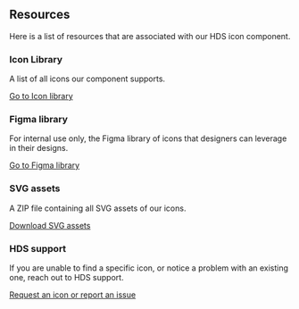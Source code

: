 ## Resources

Here is a list of resources that are associated with our HDS icon component.

### Icon Library

A list of all icons our component supports.

[Go to Icon library](/icons/library)

### Figma library

For internal use only, the Figma library of icons that designers can leverage in their designs.

[Go to Figma library](https://www.figma.com/design/TLnoT5AYQfy3tZ0H68BgOr/HDS-Icons?m=auto&node-id=164-0&t=uqfJ7Wtjy9AfhBtY-1)

### SVG assets

A ZIP file containing all SVG assets of our icons.

[Download SVG assets](/assets/zip/flight-icons-svg.zip)

### HDS support

If you are unable to find a specific icon, or notice a problem with an existing one, reach out to HDS support.

[Request an icon or report an issue](https://go.hashi.co/hds-support)